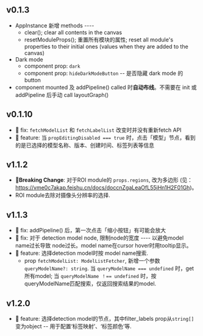 ## v0.1.3

- AppInstance 新增 methods ----
  - clear(); clear all contents in the canvas
  - resetModuleProps(); 重置所有模块的属性; reset all module's properties to their initial ones (values when they are added to the canvas)
- Dark mode
  - component prop: `dark`
  - component prop: `hideDarkModeButton` -- 是否隐藏 dark mode 的 button
- component mounted 及 addPipeline() called 时**自动布线**。不需要在 init 或 addPipeline 后手动 call layoutGraph()

## v0.1.10
- 🐛 fix: `fetchModelList` 和 `fetchLabelList` 改变时并没有重新fetch API
- 🍗 feature: 当 `propEditingDisabled === true` 时，点击「模型」节点，看到的是已选择的模型名称、版本、创建时间、标签列表等信息

## v1.1.2
- **🚨Breaking Change**: 对于ROI module的 `props.regions`, 改为多边形 (见：https://vme0c7akap.feishu.cn/docs/doccnZgaLeaOfL55jHn1H2F01Gh)。
- ROI module去除对摄像头分辨率的选择.

## v1.1.3
- 🐛 fix: addPipeline() 后，第一次点击「缩小按钮」有可能会放大
- 🐛 fix: 对于 detection model node, 限制node的宽度 ---- 以避免model name过长导致
node过长。model name在cursor hover时用tooltip显示。
- 🍗 feature: 选择detection model时按 model name搜索.
  - prop `fetchModelList: ModelListFetcher`, 新增一个参数`queryModelName?: string`. 当 `queryModelName === undefined` 时，get所有model; 当 `queryModelName ！== undefined` 时，按queryModelName匹配搜索，仅返回搜索结果的model.

## v1.2.0
- 🍗 feature: 选择detection model的节点，其中filter_labels prop从`string[]`变为object -- 用于配置‘标签映射’、‘标签颜色’等.